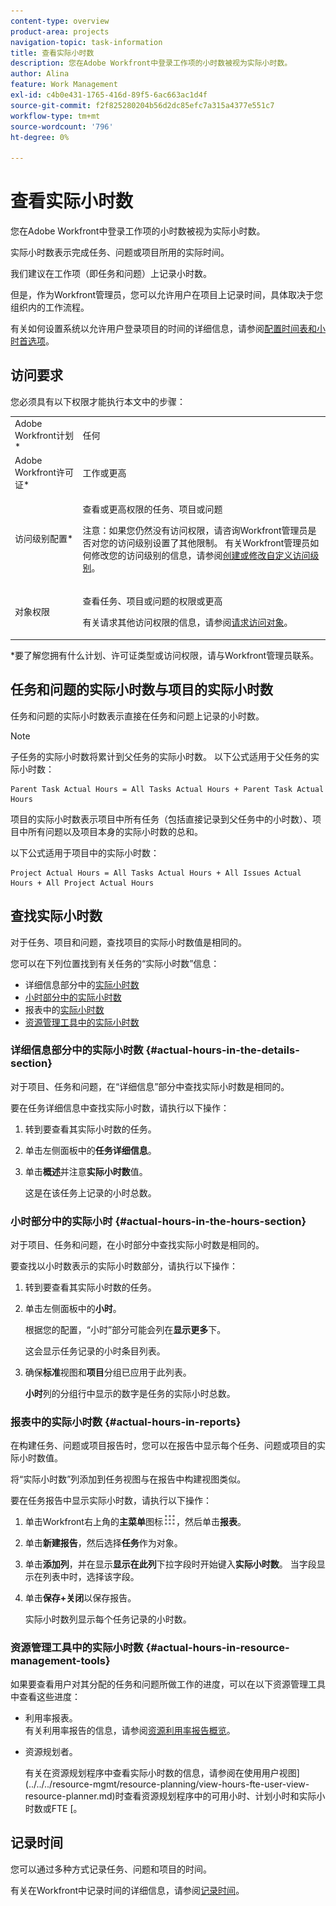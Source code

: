 ```yaml
---
content-type: overview
product-area: projects
navigation-topic: task-information
title: 查看实际小时数
description: 您在Adobe Workfront中登录工作项的小时数被视为实际小时数。
author: Alina
feature: Work Management
exl-id: c4b0e431-1765-416d-89f5-6ac663ac1d4f
source-git-commit: f2f825280204b56d2dc85efc7a315a4377e551c7
workflow-type: tm+mt
source-wordcount: '796'
ht-degree: 0%

---
```


# 查看实际小时数

您在Adobe Workfront中登录工作项的小时数被视为实际小时数。

实际小时数表示完成任务、问题或项目所用的实际时间。

我们建议在工作项（即任务和问题）上记录小时数。

但是，作为Workfront管理员，您可以允许用户在项目上记录时间，具体取决于您组织内的工作流程。

有关如何设置系统以允许用户登录项目的时间的详细信息，请参阅[配置时间表和小时首选项](../../../administration-and-setup/set-up-workfront/configure-timesheets-schedules/timesheet-and-hour-preferences.md)。

## 访问要求

您必须具有以下权限才能执行本文中的步骤：

<table style="table-layout:auto"> 
 <col> 
 <col> 
 <tbody> 
  <tr> 
   <td role="rowheader">Adobe Workfront计划*</td> 
   <td> <p>任何</p> </td> 
  </tr> 
  <tr> 
   <td role="rowheader">Adobe Workfront许可证*</td> 
   <td> <p>工作或更高</p> </td> 
  </tr> 
  <tr> 
   <td role="rowheader">访问级别配置*</td> 
   <td> <p>查看或更高权限的任务、项目或问题</p> <p>注意：如果您仍然没有访问权限，请咨询Workfront管理员是否对您的访问级别设置了其他限制。 有关Workfront管理员如何修改您的访问级别的信息，请参阅<a href="../../../administration-and-setup/add-users/configure-and-grant-access/create-modify-access-levels.md" class="MCXref xref">创建或修改自定义访问级别</a>。</p> </td> 
  </tr> 
  <tr> 
   <td role="rowheader">对象权限</td> 
   <td> <p>查看任务、项目或问题的权限或更高</p> <p>有关请求其他访问权限的信息，请参阅<a href="../../../workfront-basics/grant-and-request-access-to-objects/request-access.md" class="MCXref xref">请求访问对象</a>。</p> </td> 
  </tr> 
 </tbody> 
</table>

&#42;要了解您拥有什么计划、许可证类型或访问权限，请与Workfront管理员联系。

## 任务和问题的实际小时数与项目的实际小时数

任务和问题的实际小时数表示直接在任务和问题上记录的小时数。

>[!NOTE]
>
>子任务的实际小时数将累计到父任务的实际小时数。 以下公式适用于父任务的实际小时数：

```
Parent Task Actual Hours = All Tasks Actual Hours + Parent Task Actual Hours
```

项目的实际小时数表示项目中所有任务（包括直接记录到父任务中的小时数）、项目中所有问题以及项目本身的实际小时数的总和。

以下公式适用于项目中的实际小时数：

```
Project Actual Hours = All Tasks Actual Hours + All Issues Actual Hours + All Project Actual Hours
```

## 查找实际小时数

对于任务、项目和问题，查找项目的实际小时数值是相同的。

您可以在下列位置找到有关任务的“实际小时数”信息：

* 详细信息部分中的[实际小时数](#actual-hours-in-the-details-section)
* [小时部分中的实际小时数](#actual-hours-in-the-hours-section)
* 报表中的[实际小时数](#actual-hours-in-reports)
* [资源管理工具中的实际小时数](#actual-hours-in-resource-management-tools)

### 详细信息部分中的实际小时数 {#actual-hours-in-the-details-section}

对于项目、任务和问题，在“详细信息”部分中查找实际小时数是相同的。

要在任务详细信息中查找实际小时数，请执行以下操作：

1. 转到要查看其实际小时数的任务。
1. 单击左侧面板中的&#x200B;**任务详细信息**。
1. 单击&#x200B;**概述**&#x200B;并注意&#x200B;**实际小时数**&#x200B;值。

   这是在该任务上记录的小时总数。

### 小时部分中的实际小时 {#actual-hours-in-the-hours-section}

对于项目、任务和问题，在小时部分中查找实际小时数是相同的。

要查找以小时数表示的实际小时数部分，请执行以下操作：

1. 转到要查看其实际小时数的任务。
1. 单击左侧面板中的&#x200B;**小时**。

   根据您的配置，“小时”部分可能会列在&#x200B;**显示更多**&#x200B;下。

   这会显示任务记录的小时条目列表。

1. 确保&#x200B;**标准**&#x200B;视图和&#x200B;**项目**&#x200B;分组已应用于此列表。

   **小时**&#x200B;列的分组行中显示的数字是任务的实际小时总数。

### 报表中的实际小时数 {#actual-hours-in-reports}

在构建任务、问题或项目报告时，您可以在报告中显示每个任务、问题或项目的实际小时数值。

将“实际小时数”列添加到任务视图与在报告中构建视图类似。

要在任务报告中显示实际小时数，请执行以下操作：

1. 单击Workfront右上角的&#x200B;**主菜单**&#x200B;图标![](assets/main-menu-icon.png)，然后单击&#x200B;**报表**。
1. 单击&#x200B;**新建报告**，然后选择&#x200B;**任务**&#x200B;作为对象。

1. 单击&#x200B;**添加列**，并在显示&#x200B;**显示在此列**&#x200B;下拉字段时开始键入&#x200B;**实际小时数**。 当字段显示在列表中时，选择该字段。

1. 单击&#x200B;**保存+关闭**&#x200B;以保存报告。

   实际小时数列显示每个任务记录的小时数。

### 资源管理工具中的实际小时数 {#actual-hours-in-resource-management-tools}

如果要查看用户对其分配的任务和问题所做工作的进度，可以在以下资源管理工具中查看这些进度：

* 利用率报表。\
  有关利用率报告的信息，请参阅[资源利用率报告概览](../../../reports-and-dashboards/reports/using-built-in-reports/resource-utilization-report.md)。

* 资源规划者。

  有关在资源规划程序中查看实际小时数的信息，请参阅在使用用户视图](../../../resource-mgmt/resource-planning/view-hours-fte-user-view-resource-planner.md)时查看资源规划程序中的可用小时、计划小时和实际小时数或FTE [。

## 记录时间

您可以通过多种方式记录任务、问题和项目的时间。

有关在Workfront中记录时间的详细信息，请参阅[记录时间](../../../timesheets/create-and-manage-timesheets/log-time.md)。
